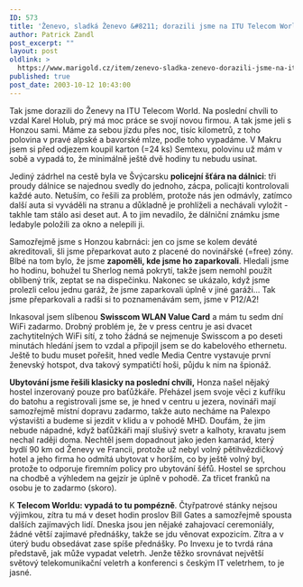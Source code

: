 ```yaml
---
ID: 573
title: 'Ženevo, sladká Ženevo &#8211; dorazili jsme na ITU Telecom World&#8230;'
author: Patrick Zandl
post_excerpt: ""
layout: post
oldlink: >
  https://www.marigold.cz/item/zenevo-sladka-zenevo-dorazili-jsme-na-itu-telecom-world
published: true
post_date: 2003-10-12 10:43:00
---
```

<p>
Tak jsme dorazili do Ženevy na ITU Telecom World. Na poslední chvíli to vzdal Karel Holub, prý má moc práce se svojí novou firmou. A tak jsme jeli s Honzou sami. Máme za sebou jízdu přes noc, tisíc kilometrů, z toho polovina v pravé alpské a bavorské mlze, podle toho vypadáme. V Makru jsem si před odjezem koupil karton (=24 ks) Semtexu, polovinu už mám v sobě a vypadá to, že minimálně ještě dvě hodiny tu nebudu usínat. </p>

<p>
Jediný zádrhel na cestě byla ve Švýcarsku <STRONG>policejní šťára na dálnici</STRONG>: tři proudy dálnice se najednou svedly do jednoho, zácpa, policajti kontrolovali každé auto. Netuším, co řešili za problém, protože nás jen odmávly, zatímco další auta si vyváděli na stranu a důkladně je prohlíželi a nechávali vyložit - takhle tam stálo asi deset aut. A to jim nevadilo, že dálniční známku jsme ledabyle položili za okno a nelepili ji. </p>

<p>
Samozřejmě jsme s Honzou kabrnáci: jen co jsme se kolem deváté akreditovali, šli jsme přeparkovat auto z placené do novinářské (=free) zóny. Blbé na tom bylo, že jsme <STRONG>zapoměli, kde jsme ho zaparkovali</STRONG>. Hledali jsme ho hodinu, bohužel tu Sherlog nemá pokrytí, takže jsem nemohl použít oblíbený trik, zeptat se na dispečinku. Nakonec se ukázalo, když jsme prolezli celou jednu garáž, že jsme zaparkovali úplně v jiné garáži... Tak jsme přeparkovali a radši si to poznamenávám sem, jsme v P12/A2!</p>

<p>
Inkasoval jsem slíbenou <STRONG>Swisscom WLAN Value Card</STRONG> a mám tu sedm dní WiFi zadarmo. Drobný problém je, že v press centru je asi dvacet zachytitelných WiFi sítí, z toho žádná se nejmenuje Swisscom a po deseti minutách hledání jsem to vzdal a připojil jsem se do kabelového ethernetu. Ještě to budu muset pořešit, hned vedle Media Centre vystavuje první ženevský hotspot, dva takový sympatičtí hoši, půjdu k nim na špionáž. </p>

<p>
<STRONG>Ubytování jsme řešili klasicky na poslední chvíli,</STRONG> Honza našel nějaký hostel inzerovaný pouze pro baťůžkáře. Přeházel jsem svoje věci z kufříku do batohu a registrovali jsme se, je hned v centru u jezera, novináři mají samozřejmě místní dopravu zadarmo, takže auto necháme na Palexpo výstavišti a budeme si jezdit v klidu a v pohodě MHD. Doufám, že jim nebude nápadné, když baťůžkáři mají slušivý svetr a kalhoty, kravatu jsem nechal raději doma. Nechtěl jsem dopadnout jako jeden kamarád, který bydlí 90 km od Ženevy ve Francii, protože už nebyl volný pětihvězdičkový hotel a jeho firma ho odmítá ubytovat v horším, co by ještě volný byl, protože to odporuje firemním policy pro ubytování šéfů. Hostel se sprchou na chodbě a výhledem na gejzír je úplně v pohodě. Za třicet franků na osobu je to zadarmo (skoro). </p>

<p>
K <STRONG>Telecom Worldu: vypadá to tu pompézně</STRONG>. Čtyřpatrové stánky nejsou výjimkou, zítra tu má v deset hodin proslov Bill Gates a samozřejmě spousta dalších zajímavých lidí. Dneska jsou jen nějaké zahajovací ceremoniály, žádné větší zajímavé přednášky, takže se jdu věnovat expozicím. Zítra a v úterý budu obsedávat zase spíše přednášky. Po Invexu je to tvrdá rána představě, jak může vypadat veletrh. Jenže těžko srovnávat největší světový telekomunikační veletrh a konferenci s českým IT veletrhem, to je jasné. </p>
